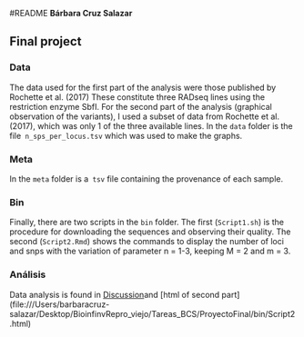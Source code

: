 #README
**Bárbara Cruz Salazar**

## Final project

### Data
The data used for the first part of the analysis were those published by Rochette et al. (2017) These constitute three RADseq lines using the restriction enzyme SbfI. For the second part of the analysis (graphical observation of the variants), I used a subset of data from Rochette et al. (2017), which was only 1 of the three available lines. In the `data` folder is the file` n_sps_per_locus.tsv` which was used to make the graphs.


### Meta
In the `meta` folder is a` tsv` file containing the provenance of each sample.

### Bin
Finally, there are two scripts in the `bin` folder. The first (`Script1.sh`) is the procedure for downloading the sequences and observing their quality. The second (`Script2.Rmd`) shows the commands to display the number of loci and snps with the variation of parameter n = 1-3, keeping M = 2 and m = 3.

### Análisis 
Data analysis is found in [Discussion](https://github.com/BarCS/Enlaces/blob/master/Discussion%20.md)and [html of second part] (file:///Users/barbaracruz-salazar/Desktop/BioinfinvRepro_viejo/Tareas_BCS/ProyectoFinal/bin/Script2.html)
